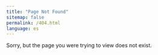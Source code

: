 ```yaml
---
title: "Page Not Found"
sitemap: false
permalink: /404.html
language: es
---
```


Sorry, but the page you were trying to view does not exist.
